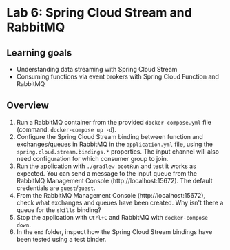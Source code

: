 # Lab 6: Spring Cloud Stream and RabbitMQ

## Learning goals

* Understanding data streaming with Spring Cloud Stream
* Consuming functions via event brokers with Spring Cloud Function and RabbitMQ

## Overview

1. Run a RabbitMQ container from the provided `docker-compose.yml` file (command: `docker-compose up -d`).
2. Configure the Spring Cloud Stream binding between function and exchanges/queues in RabbitMQ in the `application.yml` file, using the `spring.cloud.stream.bindings.*` properties. The input channel will also need configuration for which consumer group to join.
3. Run the application with `./gradlew bootRun` and test it works as expected. You can send a message to the input queue from the RabbitMQ Management Console (http://localhost:15672). The default credentials are `guest`/`guest`.
4. From the RabbitMQ Management Console (http://localhost:15672), check what exchanges and queues have been created. Why isn't there a queue for the `skills` binding?
5. Stop the application with `Ctrl+C` and RabbitMQ with `docker-compose down`.
6. In the `end` folder, inspect how the Spring Cloud Stream bindings have been tested using a test binder.
